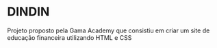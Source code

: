 # DINDIN

Projeto proposto pela Gama Academy que consistiu em criar um site de educação financeira utilizando HTML e CSS

